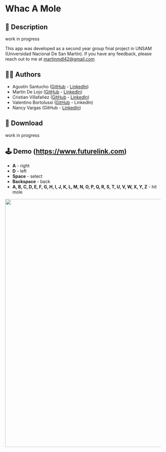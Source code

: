# Whac A Mole

## 📃 Description

work in progress

This app was developed as a second year group final project in UNSAM (Universidad Nacional De San Martín).
If you have any feedback, please reach out to me at martinmdl42@gmail.com

## 👨‍💻 Authors

- Agustín Santucho ([GitHub](https://github.com/santuchoagus) - [LinkedIn](https://www.linkedin.com/in/agustinsantucho/))
- Martín De Lojo ([GitHub](https://www.github.com/martinmdl) - [LinkedIn](https://www.linkedin.com/in/martinmdl/))
- Cristian Villafañez ([GitHub](https://github.com/KZvilla) - [LinkedIn](https://www.linkedin.com/in/crisvilla93/))
- Valentino Bortolussi ([GitHub](https://github.com/Valentino-afk) - LinkedIn)
- Nancy Vargas (GitHub - [LinkedIn](https://www.linkedin.com/in/nancy-vargas-2579727b/)) 

## 💾 Download

work in progress

## 🕹️ Demo (https://www.futurelink.com)

- **A** - right
- **D** - left
- **Space** - select
- **Backspace** - back
- **A, B, C, D, E, F, G, H, I, J, K, L, M, N, O, P, Q, R, S, T, U, V, W, X, Y, Z** - hit mole

<img src="https://i.postimg.cc/26xvhrgk/guia.png" width="800" />
